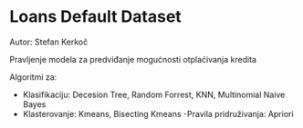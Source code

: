 # Loans Default Dataset

Autor: Stefan Kerkoč

Pravljenje modela za predviđanje mogućnosti otplaćivanja kredita

Algoritmi za:

- Klasifikaciju: Decesion Tree, Random Forrest, KNN, Multinomial Naive Bayes
- Klasterovanje: Kmeans, Bisecting Kmeans
-Pravila pridruživanja: Apriori



